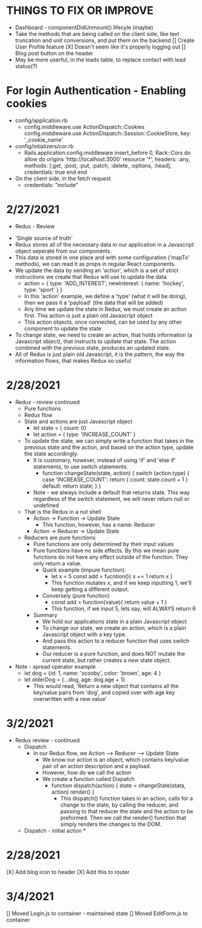 # THINGS TO FIX OR IMPROVE 
  * Dashboard - componentDidUnmount() lifecyle (maybe)
  * Take the methods that are being called on the client side, like text truncation and unit conversions, and put them on the backend
  [] Create User Profile feature
  [X] Doesn't seem like it's properly logging out
  [] Blog post button on the header
  * May be more userful, in the leads table, to replace contact with lead status(?)


# For login Authentication - Enabling cookies
  * config/application.rb 
    - config.middleware.use ActionDispatch::Cookies
      config.middleware.use ActionDispatch::Session::CookieStore, key: '_cookie_name'
  * config/intializers/cor.rb
    - Rails.application.config.middleware.insert_before 0, Rack::Cors do
        allow do
          origins 'http://localhost:3000'
          resource '*',
          headers: :any,
          methods: [:get, :post, :put, :patch, :delete, :options, :head],
          credentials: true
        end
      end
  * On the client side, in the fetch request 
    - credentials: "include"

# 2/27/2021
 * Redux - Review
  - 'Single source of truth'
  - Redux stores all of the necessary data in our application in a Javascript object seperate from our components. 
  - This data is stored in one place and with some configuration ('mapTo' methods), we can read it as props in regular React components.
  - We update the data by sending an 'action', which is a set of strict instructions we create that Redux will use to update the data 
    * action = {
      type: 'ADD_INTEREST',
      newInterest: {
        name: 'hockey',
        type: 'sport'
      }
    }
    * In this 'action' example, we define a 'type' (what it will be doing), then we pass it a 'payload' (the data that will be added)
    * Any time we update the state in Redux, we must create an action first. This action is just a plain old Javascript object
    * This action objects, once connected, can be used by any other component to update the state
  - To change state, we need to create an action, that holds information (a Javascript object), that instructs to update that state. The action combined with the previous state, produces an updated state.
  - All of Redux is just plain old Javascript, it is the pattern, the way the information flows, that makes Redux so useful

# 2/28/2021
  * Redux - review continued
    - Pure functions 
    - Redux flow
    - State and actions are just Javascript object
      * let state = { count: 0}
      * let action = { type: 'INCREASE_COUNT' }
    - To update the state, we can simply write a function that takes in the previous state and the action, and based on the action type, update the state accordingly.
      * It is customary, however, instead of using 'if' and 'else if' statements, to use switch statements. 
        - function changeState(state, action) {
          switch (action.type) {
            case 'INCREASE_COUNT':
              return { count: state.count + 1 }
            default:
              return state;
          }
        }
      * Note - we always include a default that returns state. This way regardless of the switch statement, we will never return null or undefined
    - That is the Redux in a nut shell 
      * Action -> Function -> Update State
        - This function, however, has a name: Reducer
      * Action -> Reducer -> Update State
    - Reducers are pure functions 
      * Pure functions are only determined by their input values
      * Pure functions have no side effects. By this we mean pure functions do not have any effect outside of the function. They only return a value. 
        - Quick example (impure function):
          * let x = 5
            const add = fucntion(){
              x += 1 
              return x
            }
          * This function mutates x, and if we keep inputting 1, we'll keep getting a different output. 
        - Conversely (pure function)
          * const add = function(value){
            return value + 1
          }
          * This function, if we input 5, lets say, will ALWAYS return 6
      - Summary 
        * We hold our applications state in a plain Javascript object
        * To change our state, we create an action, which is a plain Javascript object with a key type.
        * And pass this action to a reducer function that uses switch statements.
        * Our reducer is a pure function, and does NOT mutate the current state, but rather creates a new state object. 
  * Note - spread operator example
    - let dog = {id: 1, name: 'scooby', color: 'brown', age: 4 }
    - let olderDog = {...dog, age: dog.age + 1}
      * This would read, 'Return a new object that contains all the key/value pairs from 'dog', and copied over with age key overwritten with a new value'
# 3/2/2021
  * Redux review - continued
    - Dispatch 
      * In our Redux flow, we Action --> Reducer --> Update State
        - We know our action is an object, which contains key/value pair of an action description and a payload.
        - However, how do we call the action
        - We create a function called Dispatch 
          * function dispatch(action) {
            state = changeState(stata, action)
            render()
          }
            - This dispatch() function takes in an action, calls for a change to the state, by calling the reducer, and passing to that reducer the state and the action to be preformed. Then we call the render() function that simply renders the changes to the DOM.
    - Dispatch - initial action
      *


# 2/28/2021
  [X] Add blog icon to header
  [X] Add this to router

# 3/4/2021
  [] Moved Login.js to container - maintained state
  [] Moved EditForm.js to container 
      





  